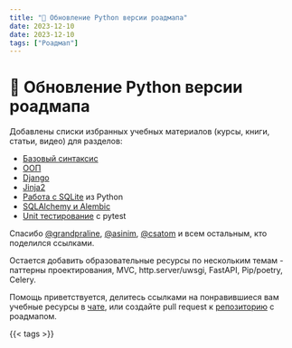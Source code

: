 ```yaml
---
title: "🐍 Обновление Python версии роадмапа"
date: 2023-12-10
date: 2023-12-10
tags: ["Роадмап"]
---
```


# 🐍 Обновление Python версии роадмапа

Добавлены списки избранных учебных материалов (курсы, книги, статьи, видео) для разделов:

- [Базовый синтаксис](https://zhukovsd.github.io/python-backend-learning-course/Technologies/Python/#%D0%B1%D0%B0%D0%B7%D0%BE%D0%B2%D1%8B%D0%B9-%D1%81%D0%B8%D0%BD%D1%82%D0%B0%D0%BA%D1%81%D0%B8%D1%81)
- [ООП](https://zhukovsd.github.io/python-backend-learning-course/Technologies/Python/#%D0%BE%D0%B1%D1%8A%D0%B5%D0%BA%D1%82%D0%BD%D0%BE-%D0%BE%D1%80%D0%B8%D0%B5%D0%BD%D1%82%D0%B8%D1%80%D0%BE%D0%B2%D0%B0%D0%BD%D0%BD%D0%BE%D0%B5-%D0%BF%D1%80%D0%BE%D0%B3%D1%80%D0%B0%D0%BC%D0%BC%D0%B8%D1%80%D0%BE%D0%B2%D0%B0%D0%BD%D0%B8%D0%B5)
- [Django](https://zhukovsd.github.io/python-backend-learning-course/Technologies/Backend/#django)
- [Jinja2](https://zhukovsd.github.io/python-backend-learning-course/Technologies/Backend/#%D1%88%D0%B0%D0%B1%D0%BB%D0%BE%D0%BD%D0%B8%D0%B7%D0%B0%D1%82%D0%BE%D1%80%D1%8B-%D0%B2%D0%B5%D0%B1-%D1%81%D1%82%D1%80%D0%B0%D0%BD%D0%B8%D1%86)
- [Работа с SQLite](https://zhukovsd.github.io/python-backend-learning-course/Technologies/Databases/#python-sql-connectors) из Python
- [SQLAlchemy и Alembic](https://zhukovsd.github.io/python-backend-learning-course/Technologies/Databases/#orm)
- [Unit тестирование](https://zhukovsd.github.io/python-backend-learning-course/Technologies/Tests/#unit-%D1%82%D0%B5%D1%81%D1%82%D0%B8%D1%80%D0%BE%D0%B2%D0%B0%D0%BD%D0%B8%D0%B5) с pytest

Спасибо [@grandpraline](https://t.me/grandpraline), [@asinim](https://t.me/asinim), [@csatom](https://t.me/csatom) и всем остальным, кто поделился ссылками.

Остается добавить образовательные ресурсы по нескольким темам - паттерны проектирования, MVC, http.server/uwsgi, FastAPI, Pip/poetry, Celery.

Помощь приветствуется, делитесь ссылками на понравившиеся вам учебные ресурсы в [чате](https://t.me/zhukovsd_it_chat), или создайте pull request к [репозиторию](https://github.com/zhukovsd/python-backend-learning-course) с роадмапом.

{{< tags >}}